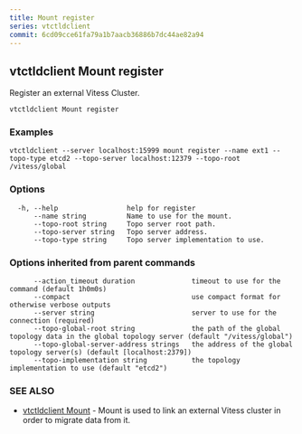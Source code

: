 ```yaml
---
title: Mount register
series: vtctldclient
commit: 6cd09cce61fa79a1b7aacb36886b7dc44ae82a94
---
```

## vtctldclient Mount register

Register an external Vitess Cluster.

```
vtctldclient Mount register
```

### Examples

```
vtctldclient --server localhost:15999 mount register --name ext1 --topo-type etcd2 --topo-server localhost:12379 --topo-root /vitess/global
```

### Options

```
  -h, --help                 help for register
      --name string          Name to use for the mount.
      --topo-root string     Topo server root path.
      --topo-server string   Topo server address.
      --topo-type string     Topo server implementation to use.
```

### Options inherited from parent commands

```
      --action_timeout duration              timeout to use for the command (default 1h0m0s)
      --compact                              use compact format for otherwise verbose outputs
      --server string                        server to use for the connection (required)
      --topo-global-root string              the path of the global topology data in the global topology server (default "/vitess/global")
      --topo-global-server-address strings   the address of the global topology server(s) (default [localhost:2379])
      --topo-implementation string           the topology implementation to use (default "etcd2")
```

### SEE ALSO

* [vtctldclient Mount](../)	 - Mount is used to link an external Vitess cluster in order to migrate data from it.

